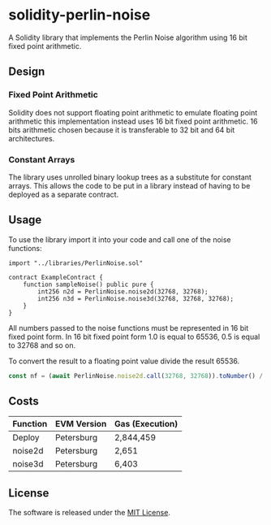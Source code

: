 # solidity-perlin-noise

A Solidity library that implements the Perlin Noise algorithm using 16 bit fixed point arithmetic.

## Design

### Fixed Point Arithmetic

Solidity does not support floating point arithmetic to emulate floating point arithmetic this implementation instead
uses 16 bit fixed point arithmetic. 16 bits arithmetic chosen because it is transferable to 32 bit and 
64 bit architectures.

### Constant Arrays

The library uses unrolled binary lookup trees as a substitute for constant arrays. This allows the code 
to be put in a library instead of having to be deployed as a separate contract.

## Usage

To use the library import it into your code and call one of the noise functions:


```solidity
import "../libraries/PerlinNoise.sol"

contract ExampleContract {
    function sampleNoise() public pure {
        int256 n2d = PerlinNoise.noise2d(32768, 32768);
        int256 n3d = PerlinNoise.noise3d(32768, 32768, 32768);
    }
}
```


All numbers passed to the noise functions must be represented in 16 bit fixed point form. In 16 bit fixed point
form 1.0 is equal to 65536, 0.5 is equal to 32768 and so on. 

To convert the result to a floating point value divide the result 65536.

```js
const nf = (await PerlinNoise.noise2d.call(32768, 32768)).toNumber() / 65536;
```

## Costs

|Function | EVM Version | Gas (Execution) |  
|---------|-------------|-----------------|
| Deploy  | Petersburg  | 2,844,459       |
| noise2d | Petersburg  | 2,651           |
| noise3d | Petersburg  | 6,403           |

## License

The software is released under the [MIT License](LICENSE).